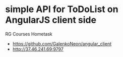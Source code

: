 # simple API for ToDoList on AngularJS client side
 RG Courses Hometask
  - https://github.com/GalenkoNeon/angular_client
  - http://37.46.241.69:9797
